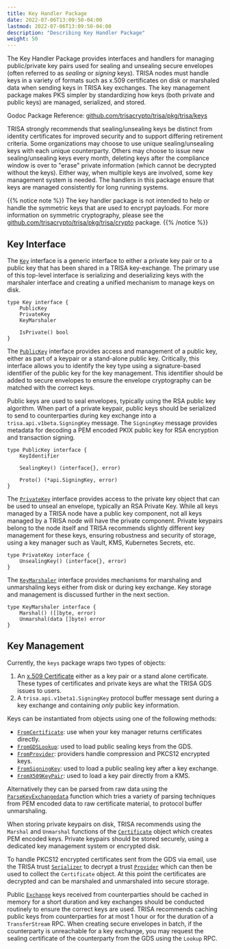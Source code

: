 ```yaml
---
title: Key Handler Package
date: 2022-07-06T13:09:50-04:00
lastmod: 2022-07-06T13:09:50-04:00
description: "Describing Key Handler Package"
weight: 50
---
```


The Key Handler Package provides interfaces and handlers for managing public/private key pairs used for sealing and unsealing secure envelopes (often referred to as _sealing_ or _signing_ keys). TRISA nodes must handle keys in a variety of formats such as x.509 certificates on disk or marshaled data when sending keys in TRISA key exchanges. The key management package makes PKS simpler by standardizing how keys (both private and public keys) are managed, serialized, and stored.

Godoc Package Reference: [github.com/trisacrypto/trisa/pkg/trisa/keys](https://pkg.go.dev/github.com/trisacrypto/trisa/pkg/trisa/keys)

TRISA strongly recommends that sealing/unsealing keys be distinct from identity
certificates for improved security and to support differing retirement criteria. Some organizations may choose to use unique sealing/unsealing keys with each unique counterparty. Others may choose to issue new sealing/unsealing keys every month, deleting keys after the compliance window is over to "erase" private information (which cannot be decrypted without the keys). Either way, when multiple keys are involved, some key management system is needed. The handlers in this package ensure that keys are managed consistently for long running systems.

{{% notice note %}}
The key handler package is not intended to help or handle the symmetric keys that are used to encrypt payloads. For more information on symmetric cryptography, please see the [github.com/trisacrypto/trisa/pkg/trisa/crypto](https://pkg.go.dev/github.com/trisacrypto/trisa/pkg/trisa/crypto) package.
{{% /notice %}}


## Key Interface

The [`Key`](https://pkg.go.dev/github.com/trisacrypto/trisa/pkg/trisa/keys#Key) interface is a generic interface to either a private key pair or to a public key that has been shared in a TRISA key-exchange. The primary use of this top-level interface is serializing and deserializing keys with the marshaler interface and creating a unified mechanism to manage keys on disk.

```golang
type Key interface {
    PublicKey
    PrivateKey
    KeyMarshaler

    IsPrivate() bool
}
```

The [`PublicKey`](https://pkg.go.dev/github.com/trisacrypto/trisa/pkg/trisa/keys#PublicKey) interface provides access and management of a public key, either as part of a keypair or a stand-alone public key. Critically, this interface allows you to identify the key type using a signature-based identifier of the public key for the key management. This identifier should be added to secure envelopes to ensure the envelope cryptography can be matched with the correct keys.

Public keys are used to seal envelopes, typically using the RSA public key algorithm. When part of a private keypair, public keys should be serialized to send to counterparties during key exchange into a `trisa.api.v1beta.SigningKey` message. The `SigningKey` message provides metadata for decoding a PEM encoded PKIX public key for RSA encryption and transaction signing.

```golang
type PublicKey interface {
    KeyIdentifier

    SealingKey() (interface{}, error)

    Proto() (*api.SigningKey, error)
}
```

The [`PrivateKey`](https://pkg.go.dev/github.com/trisacrypto/trisa/pkg/trisa/keys#PrivateKey) interface provides access to the private key object that can be used to unseal an envelope, typically an RSA Private Key. While all keys managed by a TRISA node have a public key component, not all keys managed by a TRISA node will have the private component. Private keypairs belong to the node itself and TRISA recommends slightly different key management for these keys, ensuring robustness and security of storage, using a key manager such as Vault, KMS, Kubernetes Secrets, etc.

```golang
type PrivateKey interface {
    UnsealingKey() (interface{}, error)
}
```

The [`KeyMarshaler`](https://pkg.go.dev/github.com/trisacrypto/trisa/pkg/trisa/keys#KeyMarshaler) interface provides mechanisms for marshaling and unmarshaling keys either from disk or during key exchange. Key storage and management is discussed further in the next section.

```golang
type KeyMarshaler interface {
    Marshal() ([]byte, error)
    Unmarshal(data []byte) error
}
```

## Key Management

Currently, the `keys` package wraps two types of objects:

1. An [x.509 Certificate](https://en.wikipedia.org/wiki/X.509) either as a key pair or a stand alone certificate. These types of certificates and private keys are what the TRISA GDS issues to users.
2. A `trisa.api.v1beta1.SigningKey` protocol buffer message sent during a key exchange and containing _only_ public key information.

Keys can be instantiated from objects using one of the following methods:

- [`FromCertificate`](https://pkg.go.dev/github.com/trisacrypto/trisa/pkg/trisa/keys#FromCertificate): use when your key manager returns certificates directly.
- [`FromGDSLookup`](https://pkg.go.dev/github.com/trisacrypto/trisa/pkg/trisa/keys#FromGDSLookup): used to load public sealing keys from the GDS.
- [`FromProvider`](https://pkg.go.dev/github.com/trisacrypto/trisa/pkg/trisa/keys#FromProvider): providers handle compression and PKCS12 encrypted keys.
- [`FromSigningKey`](https://pkg.go.dev/github.com/trisacrypto/trisa/pkg/trisa/keys#FromSigningKey): used to load a public sealing key after a key exchange.
- [`FromX509KeyPair`](https://pkg.go.dev/github.com/trisacrypto/trisa/pkg/trisa/keys#FromX509KeyPair): used to load a key pair directly from a KMS.

Alternatively they can be parsed from raw data using the [`ParseKeyExchangedata`]() function which tries a variety of parsing techniques from PEM encoded data to raw certificate material, to protocol buffer unmarshaling.

When storing private keypairs on disk, TRISA recommends using the `Marshal` and `Unmarshal` functions of the [`Certificate`](https://pkg.go.dev/github.com/trisacrypto/trisa/pkg/trisa/keys#Certificate) object which creates PEM encoded keys. Private keypairs should be stored securely, using a dedicated key management system or encrypted disk.

To handle PKCS12 encrypted certificates sent from the GDS via email, use the TRISA trust [`Serializer`](https://pkg.go.dev/github.com/trisacrypto/trisa/pkg/trust#Serializer) to decrypt a trust [`Provider`](https://pkg.go.dev/github.com/trisacrypto/trisa/pkg/trust#Provider) which can then be used to collect the `Certificate` object. At this point the certificates are decrypted and can be marshaled and unmarshaled into secure storage.

Public [`Exchange`](https://pkg.go.dev/github.com/trisacrypto/trisa/pkg/trisa/keys#Exchange) keys received from counterparties should be cached in memory for a short duration and key exchanges should be conducted routinely to ensure the correct keys are used. TRISA recommends caching public keys from counterparties for at most 1 hour or for the duration of a `TransferStream` RPC. When creating secure envelopes in batch, if the counterparty is unreachable for a key exchange, you may request the sealing certificate of the counterparty from the GDS using the `Lookup` RPC.